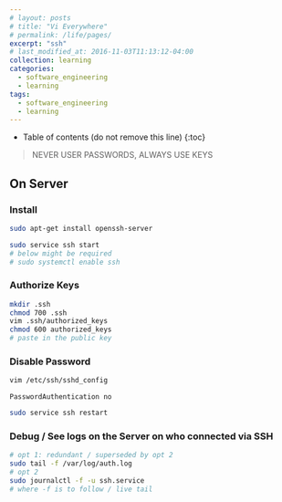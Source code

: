 ```yaml
---
# layout: posts
# title: "Vi Everywhere"
# permalink: /life/pages/
excerpt: "ssh"
# last_modified_at: 2016-11-03T11:13:12-04:00
collection: learning
categories:
  - software_engineering
  - learning
tags:
  - software_engineering
  - learning
---
```


* Table of contents (do not remove this line)
{:toc}


> NEVER USER PASSWORDS, ALWAYS USE KEYS


## On Server

### Install

```bash
sudo apt-get install openssh-server
```

```bash
sudo service ssh start
# below might be required
# sudo systemctl enable ssh
```

### Authorize Keys

```bash
mkdir .ssh
chmod 700 .ssh
vim .ssh/authorized_keys
chmod 600 authorized_keys
# paste in the public key
```

### Disable Password

```bash
vim /etc/ssh/sshd_config
```

```vim
PasswordAuthentication no
```

```bash
sudo service ssh restart
```

### Debug / See logs on the Server on who connected via SSH

```bash
# opt 1: redundant / superseded by opt 2
sudo tail -f /var/log/auth.log
# opt 2
sudo journalctl -f -u ssh.service
# where -f is to follow / live tail
```

